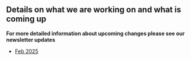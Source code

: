 ## Details on what we are working on and what is coming up

**For more detailed information about upcoming changes please see our newsletter updates**

- [Feb 2025](https://createsend.com/t/d-5499701F763B5CAD2540EF23F30FEDED)

